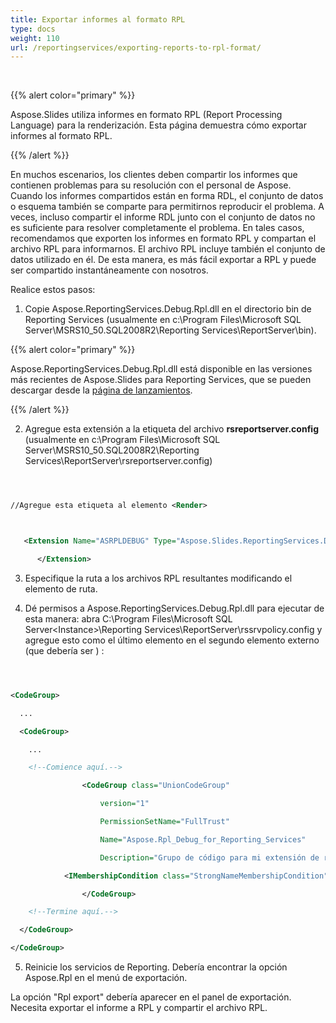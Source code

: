 ```yaml
---
title: Exportar informes al formato RPL
type: docs
weight: 110
url: /reportingservices/exporting-reports-to-rpl-format/
---
```


﻿

{{% alert color="primary" %}} 

Aspose.Slides utiliza informes en formato RPL (Report Processing Language) para la renderización. Esta página demuestra cómo exportar informes al formato RPL﻿.

{{% /alert %}} 

En muchos escenarios, los clientes deben compartir los informes que contienen problemas para su resolución con el personal de Aspose. Cuando los informes compartidos están en forma RDL, el conjunto de datos o esquema también se comparte para permitirnos reproducir el problema. A veces, incluso compartir el informe RDL junto con el conjunto de datos no es suficiente para resolver completamente el problema. En tales casos, recomendamos que exporten los informes en formato RPL y compartan el archivo RPL para informarnos. El archivo RPL incluye también el conjunto de datos utilizado en él. De esta manera, es más fácil exportar a RPL y puede ser compartido instantáneamente con nosotros.

Realice estos pasos:

1. Copie Aspose.ReportingServices.Debug.Rpl.dll en el directorio bin de Reporting Services (usualmente en c:\Program Files\Microsoft SQL Server\MSRS10_50.SQL2008R2\Reporting Services\ReportServer\bin).

{{% alert color="primary" %}} 

Aspose.ReportingServices.Debug.Rpl.dll está disponible en las versiones más recientes de Aspose.Slides para Reporting Services, que se pueden descargar desde la [página de lanzamientos](https://releases.aspose.com/slides/reportingservices/).

{{% /alert %}} 

2. Agregue esta extensión a la etiqueta **<Render>** del archivo **rsreportserver.config** (usualmente en c:\Program Files\Microsoft SQL Server\MSRS10_50.SQL2008R2\Reporting Services\ReportServer\rsreportserver.config)

``` xml



//Agregue esta etiqueta al elemento <Render> 



   <Extension Name="ASRPLDEBUG" Type="Aspose.Slides.ReportingServices.DebugRplRenderer,Aspose.ReportingServices.Debug.Rpl" >

	  </Extension>


```

3. Especifique la ruta a los archivos RPL resultantes modificando el elemento de ruta.

4. Dé permisos a Aspose.ReportingServices.Debug.Rpl.dll para ejecutar de esta manera: abra C:\Program Files\Microsoft SQL Server\<Instance>\Reporting Services\ReportServer\rssrvpolicy.config y agregue esto como el último elemento en el segundo elemento externo **<CodeGroup>** (que debería ser **<CodeGroup class="FirstMatchCodeGroup" version="1" PermissionSetName="Execution" Description="Este grupo de código otorga permisos de ejecución al código de MyComputer. ">** ) :

``` xml



<CodeGroup>

  ... 

  <CodeGroup>

    ...

    <!--Comience aquí.-->

				<CodeGroup class="UnionCodeGroup"

					version="1"

					PermissionSetName="FullTrust"

					Name="Aspose.Rpl_Debug_for_Reporting_Services"

					Description="Grupo de código para mi extensión de renderizado Aspose.Rpl.Debug">

			<IMembershipCondition class="StrongNameMembershipCondition" version="1" PublicKeyBlob="00240000048000009400000006020000002400005253413100040000010001006b80fcda1455ae4cf3919835348890372b899f004785c4254480f2278db2867313aedbf0224038beff12cb44da0493dcfadaef543dce262358ae3f6e383bfd9466d1b59828a5c1ff4097ec0ef4a087bd7090c2a0de710ffa2d2f045e0626f40a32d63c9bde1fc9538d478a1caac9155563a103b275e646a728e711057308dbe3" />

				</CodeGroup>

    <!--Termine aquí.-->

  </CodeGroup>

</CodeGroup>


```

5. Reinicie los servicios de Reporting. Debería encontrar la opción Aspose.Rpl en el menú de exportación.

La opción "Rpl export" debería aparecer en el panel de exportación. Necesita exportar el informe a RPL y compartir el archivo RPL.